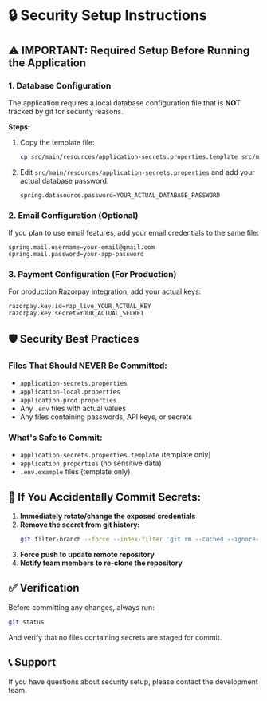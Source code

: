 # 🔒 Security Setup Instructions

## ⚠️ IMPORTANT: Required Setup Before Running the Application

### 1. Database Configuration

The application requires a local database configuration file that is **NOT** tracked by git for security reasons.

**Steps:**
1. Copy the template file:
   ```bash
   cp src/main/resources/application-secrets.properties.template src/main/resources/application-secrets.properties
   ```

2. Edit `src/main/resources/application-secrets.properties` and add your actual database password:
   ```properties
   spring.datasource.password=YOUR_ACTUAL_DATABASE_PASSWORD
   ```

### 2. Email Configuration (Optional)

If you plan to use email features, add your email credentials to the same file:
```properties
spring.mail.username=your-email@gmail.com
spring.mail.password=your-app-password
```

### 3. Payment Configuration (For Production)

For production Razorpay integration, add your actual keys:
```properties
razorpay.key.id=rzp_live_YOUR_ACTUAL_KEY
razorpay.key.secret=YOUR_ACTUAL_SECRET
```

## 🛡️ Security Best Practices

### Files That Should NEVER Be Committed:
- `application-secrets.properties`
- `application-local.properties`
- `application-prod.properties`
- Any `.env` files with actual values
- Any files containing passwords, API keys, or secrets

### What's Safe to Commit:
- `application-secrets.properties.template` (template only)
- `application.properties` (no sensitive data)
- `.env.example` files (template only)

## 🚨 If You Accidentally Commit Secrets:

1. **Immediately rotate/change the exposed credentials**
2. **Remove the secret from git history:**
   ```bash
   git filter-branch --force --index-filter 'git rm --cached --ignore-unmatch path/to/file/with/secret' --prune-empty --tag-name-filter cat -- --all
   ```
3. **Force push to update remote repository**
4. **Notify team members to re-clone the repository**

## ✅ Verification

Before committing any changes, always run:
```bash
git status
```

And verify that no files containing secrets are staged for commit.

## 📞 Support

If you have questions about security setup, please contact the development team.